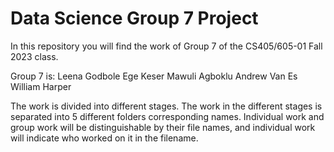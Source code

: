 # Data Science Group 7 Project

In this repository you will find the work of Group 7 of the CS405/605-01 Fall 2023 class.

Group 7 is:
Leena Godbole
Ege Keser
Mawuli Agboklu
Andrew Van Es
William Harper

The work is divided into different stages. The work in the different stages is separated into 5 different folders corresponding names. Individual work and group work will be distinguishable by their file names, and individual work will indicate who worked on it in the filename.
